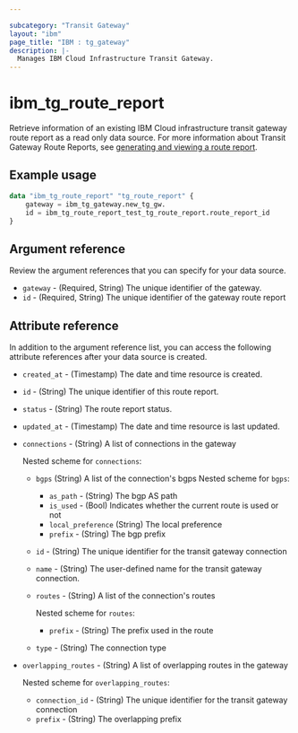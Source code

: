 ```yaml
---

subcategory: "Transit Gateway"
layout: "ibm"
page_title: "IBM : tg_gateway"
description: |-
  Manages IBM Cloud Infrastructure Transit Gateway.
---
```


# ibm_tg_route_report
Retrieve information of an existing IBM Cloud infrastructure transit gateway route report as a read only data source. For more information about Transit Gateway Route Reports, see [generating and viewing a route report](https://cloud.ibm.com/docs/transit-gateway?topic=transit-gateway-route-reports&interface=ui#generate-route-report-ui).

## Example usage

```terraform
data "ibm_tg_route_report" "tg_route_report" {
    gateway = ibm_tg_gateway.new_tg_gw.
    id = ibm_tg_route_report_test_tg_route_report.route_report_id
}
```

## Argument reference
Review the argument references that you can specify for your data source. 

- `gateway` - (Required, String) The unique identifier of the gateway.
- `id` - (Required, String) The unique identifier of the gateway route report


## Attribute reference
In addition to the argument reference list, you can access the following attribute references after your data source is created. 

- `created_at` - (Timestamp) The date and time resource is created.
- `id` - (String) The unique identifier of this route report.
- `status` - (String) The route report status.
- `updated_at` - (Timestamp) The date and time resource is last updated.
- `connections` - (String) A list of connections in the gateway

    Nested scheme for `connections`:
    - `bgps` (String) A list of the connection's bgps
        Nested scheme for `bgps`:
        - `as_path` - (String) The bgp AS path
        - `is_used` - (Bool) Indicates whether the current route is used or not
        - `local_preference` (String) The local preference
        - `prefix` - (String) The bgp prefix
    - `id` - (String) The unique identifier for the transit gateway connection
    - `name` - (String) The user-defined name for the transit gateway connection.
    - `routes` - (String) A list of the connection's routes

        Nested scheme for `routes`:
        - `prefix` - (String) The prefix used in the route
    - `type` - (String) The connection type
- `overlapping_routes` - (String) A list of overlapping routes in the gateway

    Nested scheme for `overlapping_routes`:
    - `connection_id` - (String) The unique identifier for the transit gateway connection
    - `prefix` - (String) The overlapping prefix
